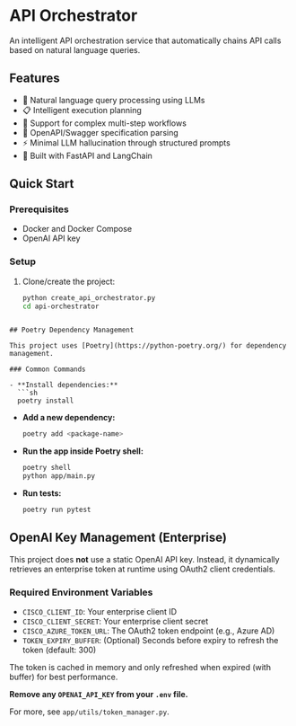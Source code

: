 # API Orchestrator

An intelligent API orchestration service that automatically chains API calls based on natural language queries.

## Features

- 🤖 Natural language query processing using LLMs
- 📋 Intelligent execution planning
- 🔄 Support for complex multi-step workflows
- 📖 OpenAPI/Swagger specification parsing
- ⚡ Minimal LLM hallucination through structured prompts
- 🔧 Built with FastAPI and LangChain

## Quick Start

### Prerequisites
- Docker and Docker Compose
- OpenAI API key

### Setup

1. Clone/create the project:
   ```bash
   python create_api_orchestrator.py
   cd api-orchestrator
```

## Poetry Dependency Management

This project uses [Poetry](https://python-poetry.org/) for dependency management.

### Common Commands

- **Install dependencies:**
  ```sh
  poetry install
  ```
- **Add a new dependency:**
  ```sh
  poetry add <package-name>
  ```
- **Run the app inside Poetry shell:**
  ```sh
  poetry shell
  python app/main.py
  ```
- **Run tests:**
  ```sh
  poetry run pytest
  ```

## OpenAI Key Management (Enterprise)

This project does **not** use a static OpenAI API key. Instead, it dynamically retrieves an enterprise token at runtime using OAuth2 client credentials.

### Required Environment Variables

- `CISCO_CLIENT_ID`: Your enterprise client ID
- `CISCO_CLIENT_SECRET`: Your enterprise client secret
- `CISCO_AZURE_TOKEN_URL`: The OAuth2 token endpoint (e.g., Azure AD)
- `TOKEN_EXPIRY_BUFFER`: (Optional) Seconds before expiry to refresh the token (default: 300)

The token is cached in memory and only refreshed when expired (with buffer) for best performance.

**Remove any `OPENAI_API_KEY` from your `.env` file.**

For more, see `app/utils/token_manager.py`.